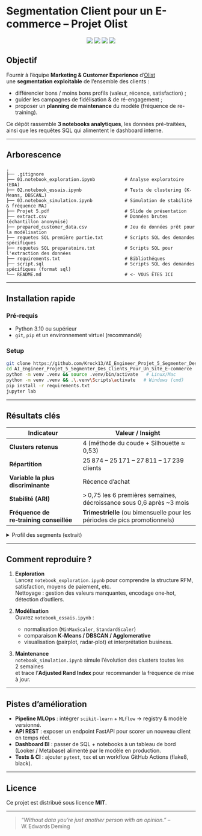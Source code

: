# Segmentation Client pour un E-commerce – Projet Olist

<p align="center">
  <img src="https://img.shields.io/badge/Python-3.10+-blue?logo=python">
  <img src="https://img.shields.io/badge/Notebook-Jupyter-orange?logo=jupyter">
  <img src="https://img.shields.io/badge/Code%20Style-PEP8-green">
  <img src="https://img.shields.io/badge/License-MIT-lightgrey">
</p>

## Objectif

Fournir à l’équipe **Marketing & Customer Experience** d’[Olist](https://olist.com/)  
une **segmentation exploitable** de l’ensemble des clients :

* différencier bons / moins bons profils (valeur, récence, satisfaction) ;  
* guider les campagnes de fidélisation & de ré-engagement ;  
* proposer un **planning de maintenance** du modèle (fréquence de re-training).

Ce dépôt rassemble **3 notebooks analytiques**, les données pré-traitées,  
ainsi que les requêtes SQL qui alimentent le dashboard interne.

---

## Arborescence

```
.
├── .gitignore
├── 01.notebook_exploration.ipynb           # Analyse exploratoire (EDA)
├── 02.notebook_essais.ipynb                # Tests de clustering (K-Means, DBSCAN…)
├── 03.notebook_simulation.ipynb            # Simulation de stabilité & fréquence MAJ
├── Projet 5.pdf                            # Slide de présentation
├── extract.csv                             # Données brutes (échantillon anonymisé)
├── prepared_customer_data.csv              # Jeu de données prêt pour la modélisation
├── requetes SQL première partie.txt        # Scripts SQL des demandes spécifiques
├── requetes SQL preparatoire.txt           # Scripts SQL pour l'extraction des données
├── requirements.txt                        # Bibliothéques
├── script.sql                              # Scripts SQL des demandes spécifiques (format sql)
└── README.md                               # <- VOUS ÊTES ICI
```

---

## Installation rapide

### Pré‑requis

* Python 3.10 ou supérieur  
* `git`, `pip` et un environnement virtuel (recommandé)

### Setup

```bash
git clone https://github.com/Krock13/AI_Engineer_Projet_5_Segmenter_Des_Clients_Pour_Un_Site_E-commerce.git
cd AI_Engineer_Projet_5_Segmenter_Des_Clients_Pour_Un_Site_E-commerce
python -m venv .venv && source .venv/bin/activate   # Linux/Mac
python -m venv .venv && .\.venv\Scripts\activate   # Windows (cmd)
pip install -r requirements.txt
jupyter lab
```

---

## Résultats clés

| Indicateur | Valeur / Insight |
|------------|------------------|
| **Clusters retenus** | 4 (méthode du coude + Silhouette ≈ 0,53) |
| **Répartition** | 25 874 – 25 171 – 27 811 – 17 239 clients |
| **Variable la plus discriminante** | Récence d’achat |
| **Stabilité (ARI)** | > 0,75 les 6 premières semaines, décroissance sous 0,6 après ~3 mois |
| **Fréquence de re‑training conseillée** | **Trimestrielle** (ou bimensuelle pour les périodes de pics promotionnels) |

<details>
<summary>Profil des segments (extrait)</summary>

* **Cluster 0 – “Premium Recents”** : clients récents, légèrement plus dépensiers, note `avg_review` ≈ 4,24.  
* **Cluster 1 – “Dormants modérés”** : dernière commande > 12 mois ; potentiel de ré‑activation.  
* **Cluster 2 – “Occasionnels”** : récence moyenne, panier plus faible.  
* **Cluster 3 – “Churn”** : inactifs > 18 mois, faible valeur – prioriser campagnes retargeting.  

</details>

---

## Comment reproduire ?

1. **Exploration**  
   Lancez `notebook_exploration.ipynb` pour comprendre la structure RFM, satisfaction, moyens de paiement, etc.  
   Nettoyage : gestion des valeurs manquantes, encodage one‑hot, détection d’outliers.

2. **Modélisation**  
   Ouvrez `notebook_essais.ipynb` :  
   * normalisation (`MinMaxScaler`, `StandardScaler`)  
   * comparaison **K‑Means / DBSCAN / Agglomerative**  
   * visualisation (pairplot, radar‑plot) et interprétation business.

3. **Maintenance**  
   `notebook_simulation.ipynb` simule l’évolution des clusters toutes les 2 semaines  
   et trace l’**Adjusted Rand Index** pour recommander la fréquence de mise à jour.

---

## Pistes d’amélioration

* **Pipeline MLOps** : intégrer `scikit‑learn` + `MLflow` → registry & modèle versionné.  
* **API REST** : exposer un endpoint FastAPI pour scorer un nouveau client en temps réel.  
* **Dashboard BI** : passer de SQL + notebooks à un tableau de bord (Looker / Metabase) alimenté par le modèle en production.  
* **Tests & CI** : ajouter `pytest`, `tox` et un workflow GitHub Actions (flake8, black).

---

## Licence

Ce projet est distribué sous licence **MIT**.

---

> _“Without data you’re just another person with an opinion.”_ – W. Edwards Deming
